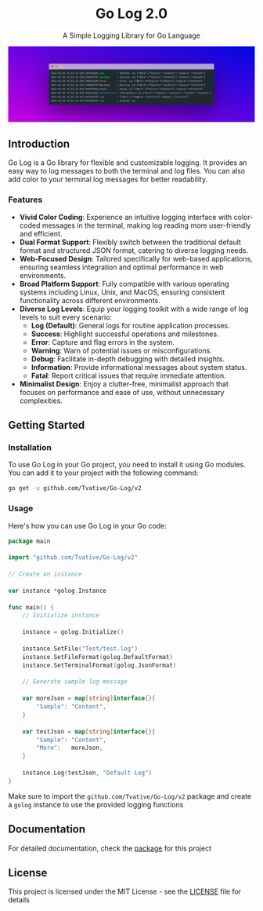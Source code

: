 <div align="center">
  <h1>Go Log 2.0</h1>
  <p>A Simple Logging Library for Go Language</p>

  ![Go Log Package](.readme/screen-shot-v2.jpg)
</div>

## Introduction

Go Log is a Go library for flexible and customizable logging. It
provides an easy way to log messages to both the terminal and log files.
You can also add color to your terminal log messages for better readability.

### Features

- **Vivid Color Coding**: Experience an intuitive logging interface with color-coded messages in the terminal, making
  log reading more user-friendly and efficient.
- **Dual Format Support**: Flexibly switch between the traditional default format and structured JSON format, catering
  to diverse logging needs.
- **Web-Focused Design**: Tailored specifically for web-based applications, ensuring seamless integration and optimal
  performance in web environments.
- **Broad Platform Support**: Fully compatible with various operating systems including Linux, Unix, and MacOS, ensuring
  consistent functionality across different environments.
- **Diverse Log Levels**: Equip your logging toolkit with a wide range of log levels to suit every scenario:
    - **Log (Default)**: General logs for routine application processes.
    - **Success**: Highlight successful operations and milestones.
    - **Error**: Capture and flag errors in the system.
    - **Warning**: Warn of potential issues or misconfigurations.
    - **Debug**: Facilitate in-depth debugging with detailed insights.
    - **Information**: Provide informational messages about system status.
    - **Fatal**: Report critical issues that require immediate attention.
- **Minimalist Design**: Enjoy a clutter-free, minimalist approach that focuses on performance and ease of use, without
  unnecessary complexities.

## Getting Started

### Installation

To use Go Log in your Go project, you need to install it using Go modules.
You can add it to your project with the following command:

```bash
go get -u github.com/Tvative/Go-Log/v2
```

### Usage

Here's how you can use Go Log in your Go code:

```go
package main

import "github.com/Tvative/Go-Log/v2"

// Create an instance

var instance *golog.Instance

func main() {
	// Initialize instance

	instance = golog.Initialize()

	instance.SetFile("Test/test.log")
	instance.SetFileFormat(golog.DefaultFormat)
	instance.SetTerminalFormat(golog.JsonFormat)

	// Generate sample log message

	var moreJson = map[string]interface{}{
		"Sample": "Content",
	}

	var testJson = map[string]interface{}{
		"Sample": "Content",
		"More":   moreJson,
	}

	instance.Log(testJson, "Default Log")
}
```

Make sure to import the `github.com/Tvative/Go-Log/v2` package and create a `golog` instance to use
the provided logging functions

## Documentation

For detailed documentation, check the [package](https://pkg.go.dev/github.com/Tvative/Go-Log/v2) for this project

## License

This project is licensed under the MIT License - see the [LICENSE](LICENSE) file for details
